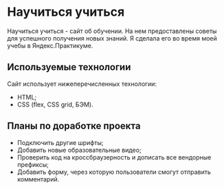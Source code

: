# Научиться учиться

Научиться учиться - сайт об обучении. На нем предоставлены советы для успешного получения новых знаний.
Я сделала его во время моей учебы в Яндекс.Практикуме.

## Используемые технологии

Cайт использует нижеперечисленных технологии:

- HTML;
- CSS (flex, CSS grid, БЭМ).

## Планы по доработке проекта

- Подключить другие шрифты;
- Добавить новые образовательные видео;
- Проверить код на кроссбраузерность и дописать все вендорные префиксы;
- Добавить форму, через которую пользователи смогут отправить комментарий.
